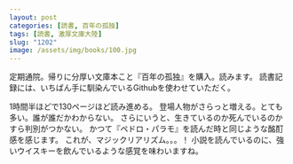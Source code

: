 ```yaml
---
layout: post
categories: [読書, 百年の孤独]
tags: [読書, 激厚文庫大陸]
slug: "1202"
image: /assets/img/books/100.jpg
---
```


定期通院。帰りに分厚い文庫本こと『百年の孤独』を購入。読みます。
読書記録には、いちばん手に馴染んでいるGithubを使わせていただく。

1時間半ほどで130ページほど読み進める。
登場人物がさらっと増える。とても多い。誰が誰だかわからない。
さらにいうと、生きているのか死んでいるのかすら判別がつかない。
かつて『ペドロ・パラモ』を読んだ時と同じような酩酊感を感じます。
これが、マジックリアリズム。。。！
小説を読んでいるのに、強いウイスキーを飲んでいるような感覚を味わいますね。
